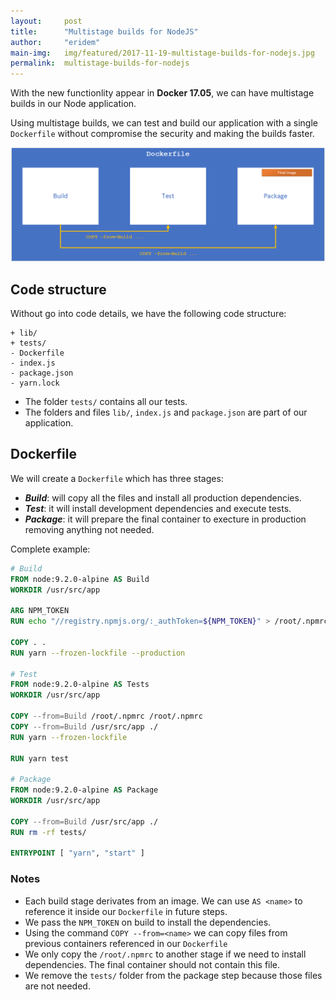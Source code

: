 ```yaml
---
layout:     post
title:      "Multistage builds for NodeJS"
author:     "eridem"
main-img:   img/featured/2017-11-19-multistage-builds-for-nodejs.jpg
permalink:  multistage-builds-for-nodejs
---
```


With the new functionlity appear in **Docker 17.05**, we can have multistage builds in our Node application.

Using multistage builds, we can test and build our application with a single `Dockerfile` without compromise the security and making the builds faster.

![Multi-Stage Docker diagram](/img/posts/2017-11-19-multistage-builds-for-nodejs/diagram.png)

## Code structure 

Without go into code details, we have the following code structure:

```plain
+ lib/
+ tests/
- Dockerfile
- index.js
- package.json
- yarn.lock
```

- The folder `tests/` contains all our tests.
- The folders and files `lib/`, `index.js` and `package.json` are part of our application.

## Dockerfile

We will create a `Dockerfile` which has three stages:

- ***Build***: will copy all the files and install all production dependencies.
- ***Test***: it will install development dependencies and execute tests.
- ***Package***: it will prepare the final container to execture in production removing anything not needed.

Complete example:

```dockerfile
# Build
FROM node:9.2.0-alpine AS Build
WORKDIR /usr/src/app

ARG NPM_TOKEN
RUN echo "//registry.npmjs.org/:_authToken=${NPM_TOKEN}" > /root/.npmrc

COPY . .
RUN yarn --frozen-lockfile --production

# Test
FROM node:9.2.0-alpine AS Tests
WORKDIR /usr/src/app

COPY --from=Build /root/.npmrc /root/.npmrc
COPY --from=Build /usr/src/app ./
RUN yarn --frozen-lockfile

RUN yarn test

# Package
FROM node:9.2.0-alpine AS Package
WORKDIR /usr/src/app

COPY --from=Build /usr/src/app ./
RUN rm -rf tests/

ENTRYPOINT [ "yarn", "start" ]
```

### Notes

- Each build stage derivates from an image. We can use `AS <name>` to reference it inside our `Dockerfile` in future steps.
- We pass the `NPM_TOKEN` on build to install the dependencies.
- Using the command `COPY --from=<name>` we can copy files from previous containers referenced in our `Dockerfile`
- We only copy the `/root/.npmrc` to another stage if we need to install dependencies. The final container should not contain this file.
- We remove the `tests/` folder from the package step because those files are not needed.
